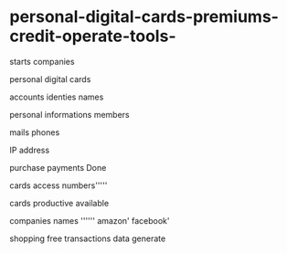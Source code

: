 # personal-digital-cards-premiums-credit-operate-tools-
starts companies 

personal digital cards




accounts identies names

personal informations members

mails phones

IP address 

purchase payments Done 

cards access numbers''''' 

cards productive available

companies names '''''' amazon' facebook'

shopping free transactions data generate 


